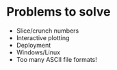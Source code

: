 # Problems to solve 

- Slice/crunch numbers
- Interactive plotting
- Deployment
- Windows/Linux
- Too many ASCII file formats!
